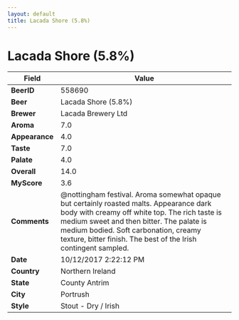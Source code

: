 ```yaml
---
layout: default
title: Lacada Shore (5.8%)
---
```


# Lacada Shore (5.8%)

| Field         | Value     |
|---------------|-----------|
| **BeerID** | 558690 |
| **Beer** | Lacada Shore (5.8%) |
| **Brewer** | Lacada Brewery Ltd |
| **Aroma** | 7.0 |
| **Appearance** | 4.0 |
| **Taste** | 7.0 |
| **Palate** | 4.0 |
| **Overall** | 14.0 |
| **MyScore** | 3.6 |
| **Comments** | @nottingham festival. Aroma somewhat opaque but certainly roasted malts. Appearance dark body with creamy off white top. The rich taste is medium sweet and then bitter. The palate is medium bodied. Soft carbonation, creamy texture, bitter finish. The best of the Irish contingent sampled. |
| **Date** | 10/12/2017 2:22:12 PM |
| **Country** | Northern Ireland |
| **State** | County Antrim |
| **City** | Portrush |
| **Style** | Stout - Dry / Irish |
